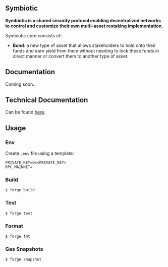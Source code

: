## Symbiotic

**Symbiotic is a shared security protocol enabling decentralized networks to control and customize their own multi-asset restaking implementation.**

Symbiotic core consists of:

- **Bond**: a new type of asset that allows stakeholders to hold onto their funds and earn yield from them without needing to lock these funds in direct manner or convert them to another type of asset.

## Documentation

Coming soon...

## Technical Documentation

Can be found [here](https://github.com/symbioticfi/core/tree/main/docs).

## Usage

### Env

Create `.env` file using a template:

```
PRIVATE_KEY=0x<PRIVATE_KEY>
RPC_MAINNET=
```

### Build

```shell
$ forge build
```

### Test

```shell
$ forge test
```

### Format

```shell
$ forge fmt
```

### Gas Snapshots

```shell
$ forge snapshot
```

